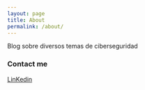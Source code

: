 ```yaml
---
layout: page
title: About
permalink: /about/
---
```


Blog sobre diversos temas de ciberseguridad

### Contact me

[LinKedin](https://www.linkedin.com/in/rodrigo-o-29b914241/)
